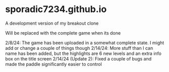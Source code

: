 # sporadic7234.github.io
A development version of my breakout clone

Will be replaced with the complete game when its done

2/8/24: The game has been uploaded in a somewhat complete state. I might add or change a couple of things though
2/14/24: More stuff than I can name has been added, but the highlights are 6 new levels and an extra info box on the title screen
2/14/24 (Update 2): Fixed a couple of bugs and made the paddle significantly easier to control
